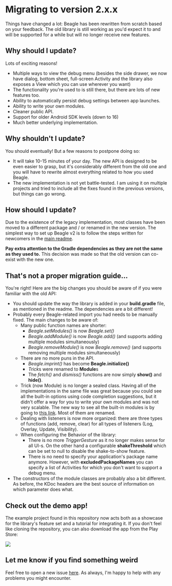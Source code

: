 # Migrating to version 2.x.x
Things have changed a lot: Beagle has been rewritten from scratch based on your feedback. The old library is still working as you'd expect it to and will be supported for a while but will no longer receive new features. 

## Why should I update?
Lots of exciting reasons!
* Multiple ways to view the debug menu (besides the side drawer, we now have dialog, bottom sheet, full-screen Activity and the library also exposes a View which you can use wherever you want)
* The functionality you're used to is still there, but there are lots of new features too.
* Ability to automatically persist debug settings between app launches.
* Ability to write your own modules.
* Cleaner public API.
* Support for older Android SDK levels (down to 16)
* Much better underlying implementation.

## Why shouldn't I update?
You should eventually! But a few reasons to postpone doing so:
* It will take 10-15 minutes of your day. The new API is designed to be even easier to grasp, but it's considerably different from the old one and you will have to rewrite almost everything related to how you used Beagle.
* The new implementation is not yet battle-tested. I am using it on multiple projects and tried to include all the fixes found in the previous versions, but things can go wrong.

## How should I update?
Due to the existence of the legacy implementation, most classes have been moved to a different package and / or renamed in the new version. The simplest way to set up Beagle v2 is to follow the steps written for newcomers in the [main readme](https://github.com/pandulapeter/beagle/blob/master/README.md).

**Pay extra attention to the Gradle dependencies as they are not the same as they used to.** This decision was made so that the old version can co-exist with the new one.

## That's not a proper migration guide...
You're right! Here are the big changes you should be aware of if you were familiar with the old API:
* You should update the way the library is added in your **build.gradle** file, as mentioned in the readme. The dependencies are a bit different!
* Probably every Beagle-related import you had needs to be manually fixed. The main changes to be aware of:
    * Many public function names are shorter:
        * *Beagle.setModules()* is now *Beagle.set()*
        * *Beagle.addModule()* is now *Beagle.add()* (and supports adding multiple modules simultaneously)
        * *Beagle.removeModule()* is now *Beagle.remove()* (and supports removing multiple modules simultaneously)
    * There are no more puns in the API.
        * *Beagle.imprint()* has become **Beagle.initialize()**
        * *Trick*s were renamed to **Module**s
        * The *fetch()* and *dismiss()* functions are now simply **show()** and **hide()**. 
    * Trick (now Module) is no longer a sealed class. Having all of the implementations in the same file was great because you could see all the built-in options using code completion suggestions, but it didn't offer a way for you to write your own modules and was not very scalable. The new way to see all the built-in modules is by going to [this link](https://github.com/pandulapeter/beagle/tree/master/common/src/main/java/com/pandulapeter/beagle/modules). Most of them are renamed.
    * Dealing with listeners is now more organized: there are three types of functions (add, remove, clear) for all types of listeners (Log, Overlay, Update, Visibility).
    * When configuring the Behavior of the library:
        * There is no more *TriggerGesture* as it no longer makes sense for all UI-s. On the other hand a configurable **shakeThreshold** which can be set to null to disable the shake-to-show feature.
        * There is no need to specify your application's package name anymore. However, with **excludedPackageNames** you can specify a list of Activities for which you don't want to support a debug menu. 
* The constructors of the module classes are probably also a bit different. As before, the KDoc headers are the best source of information on which parameter does what.

## Check out the demo app!
The example project found in this repository now acts both as a showcase for the library's feature set and a tutorial for integrating it. If you don't feel like cloning the repository, you can also download the app from the Play Store:

[<img src="https://play.google.com/intl/en_us/badges/images/badge_new.png" />](https://play.google.com/store/apps/details?id=com.pandulapeter.beagleExample)

## Let me know if you find something weird
Feel free to open a new issue [here](https://github.com/pandulapeter/beagle/issues). As always, I'm happy to help with any problems you might encounter.